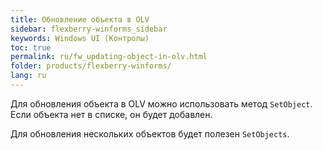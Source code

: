 ```yaml
---
title: Обновление объекта в OLV
sidebar: flexberry-winforms_sidebar
keywords: Windows UI (Контролы)
toc: true
permalink: ru/fw_updating-object-in-olv.html
folder: products/flexberry-winforms/
lang: ru
---
```


Для обновления объекта в OLV можно использовать метод `SetObject`. Если объекта нет в списке, он будет добавлен.

Для обновления нескольких объектов будет полезен `SetObjects`.

